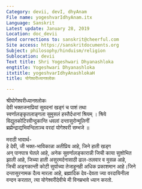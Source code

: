 ```yaml
---
Category: devii, devI, dhyAnam
File name: yogeshvarIdhyAnam.itx
Language: Sanskrit
Latest update: January 28, 2019
Location: doc_devii
Send corrections to: sanskrit@cheerful.com
Site access: https://sanskritdocuments.org
Subject: philosophy/hinduism/religion
Sublocation: devii
Text title: Shri Yogeshwari Dhyanashloka
engtitle: Yogeshwari Dhyanashloka
itxtitle: yogeshvarIdhyAnashlokaH
title: योगेश्वरीध्यानश्लोकः

---
```

  
 श्रीयोगेश्वरीध्यानश्लोकः   
देवी भक्तजनाप्रियां सुवदनां खड्गं च पाशं तथा  
     स्वर्णालङ्कृतलाङ्गला सुमुसलं हस्तैर्दधानां श्रियम् । श्रिये  
विद्युतकोटिरवीन्दुकान्ति धवलां दन्तासुरोन्मूलिनीं  
     ब्रह्मेन्द्राद्यभिवन्दिताञ्च वरदां योगेश्वरी सम्भजे ॥  
  
मराठी भावार्थ-  
हे देवी, जी भक्त-भाविकान्ना अतीप्रिय आहे, जिने हाती खड्ग  
अन् पानपात्र घेतले आहे, अनेक सुवर्णालङ्कारान्नी जिची काया सुशोभित  
झाली आहे, जिच्या हाती असुरमर्दनासाठी ढाल-तलवार व मुसळ आहे,  
जिची अङ्गकान्ती कोटी सुर्याच्या तेजाहूनही अधिक प्रकाशमान आहे।जिने  
दन्तासुरनामक दैत्य मारला आहे, ब्रह्मादिक देव-देवता ज्या वरदायिनीला  
वन्दन करतात, त्या योगेश्वरीदेवीचे मी विनम्रभावे ध्यान करतो.  
  
  
  
